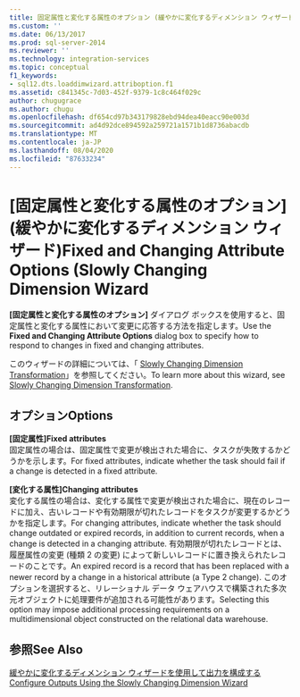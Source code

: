 ```yaml
---
title: 固定属性と変化する属性のオプション (緩やかに変化するディメンション ウィザード) | Microsoft Docs
ms.custom: ''
ms.date: 06/13/2017
ms.prod: sql-server-2014
ms.reviewer: ''
ms.technology: integration-services
ms.topic: conceptual
f1_keywords:
- sql12.dts.loaddimwizard.attriboption.f1
ms.assetid: c841345c-7d03-452f-9379-1c8c464f029c
author: chugugrace
ms.author: chugu
ms.openlocfilehash: df654cd97b343179828ebd94dea40eacc90e003d
ms.sourcegitcommit: ad4d92dce894592a259721a1571b1d8736abacdb
ms.translationtype: MT
ms.contentlocale: ja-JP
ms.lasthandoff: 08/04/2020
ms.locfileid: "87633234"
---
```

# <a name="fixed-and-changing-attribute-options-slowly-changing-dimension-wizard"></a><span data-ttu-id="e66e4-102">[固定属性と変化する属性のオプション] (緩やかに変化するディメンション ウィザード)</span><span class="sxs-lookup"><span data-stu-id="e66e4-102">Fixed and Changing Attribute Options (Slowly Changing Dimension Wizard</span></span>
  <span data-ttu-id="e66e4-103">**[固定属性と変化する属性のオプション]** ダイアログ ボックスを使用すると、固定属性と変化する属性において変更に応答する方法を指定します。</span><span class="sxs-lookup"><span data-stu-id="e66e4-103">Use the **Fixed and Changing Attribute Options** dialog box to specify how to respond to changes in fixed and changing attributes.</span></span>  
  
 <span data-ttu-id="e66e4-104">このウィザードの詳細については、「 [Slowly Changing Dimension Transformation](slowly-changing-dimension-transformation.md)」を参照してください。</span><span class="sxs-lookup"><span data-stu-id="e66e4-104">To learn more about this wizard, see [Slowly Changing Dimension Transformation](slowly-changing-dimension-transformation.md).</span></span>  
  
## <a name="options"></a><span data-ttu-id="e66e4-105">オプション</span><span class="sxs-lookup"><span data-stu-id="e66e4-105">Options</span></span>  
 <span data-ttu-id="e66e4-106">**[固定属性]**</span><span class="sxs-lookup"><span data-stu-id="e66e4-106">**Fixed attributes**</span></span>  
 <span data-ttu-id="e66e4-107">固定属性の場合は、固定属性で変更が検出された場合に、タスクが失敗するかどうかを示します。</span><span class="sxs-lookup"><span data-stu-id="e66e4-107">For fixed attributes, indicate whether the task should fail if a change is detected in a fixed attribute.</span></span>  
  
 <span data-ttu-id="e66e4-108">**[変化する属性]**</span><span class="sxs-lookup"><span data-stu-id="e66e4-108">**Changing attributes**</span></span>  
 <span data-ttu-id="e66e4-109">変化する属性の場合は、変化する属性で変更が検出された場合に、現在のレコードに加え、古いレコードや有効期限が切れたレコードをタスクが変更するかどうかを指定します。</span><span class="sxs-lookup"><span data-stu-id="e66e4-109">For changing attributes, indicate whether the task should change outdated or expired records, in addition to current records, when a change is detected in a changing attribute.</span></span> <span data-ttu-id="e66e4-110">有効期限が切れたレコードとは、履歴属性の変更 (種類 2 の変更) によって新しいレコードに置き換えられたレコードのことです。</span><span class="sxs-lookup"><span data-stu-id="e66e4-110">An expired record is a record that has been replaced with a newer record by a change in a historical attribute (a Type 2 change).</span></span> <span data-ttu-id="e66e4-111">このオプションを選択すると、リレーショナル データ ウェアハウスで構築された多次元オブジェクトに処理要件が追加される可能性があります。</span><span class="sxs-lookup"><span data-stu-id="e66e4-111">Selecting this option may impose additional processing requirements on a multidimensional object constructed on the relational data warehouse.</span></span>  
  
## <a name="see-also"></a><span data-ttu-id="e66e4-112">参照</span><span class="sxs-lookup"><span data-stu-id="e66e4-112">See Also</span></span>  
 [<span data-ttu-id="e66e4-113">緩やかに変化するディメンション ウィザードを使用して出力を構成する</span><span class="sxs-lookup"><span data-stu-id="e66e4-113">Configure Outputs Using the Slowly Changing Dimension Wizard</span></span>](configure-outputs-using-the-slowly-changing-dimension-wizard.md)  
  
  
